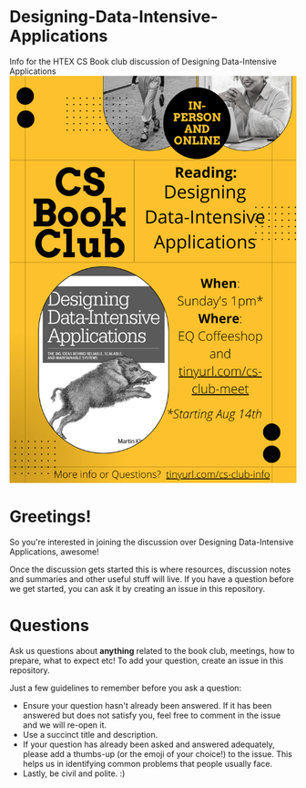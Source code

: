 # Designing-Data-Intensive-Applications
Info for the HTEX CS Book club discussion of Designing Data-Intensive Applications
![Flier](Book%20Club.png)

# Greetings!

So you're interested in joining the discussion over Designing Data-Intensive Applications, awesome!  

Once the discussion gets started this is where resources, discussion notes and summaries and other useful stuff will live. If you have a question before we get started, you can ask it by creating an issue in this repository.

# Questions


Ask us questions about **anything** related to the book club, meetings, how to prepare, what to expect etc! To add your question, create an issue in this repository.

Just a few guidelines to remember before you ask a question:

- Ensure your question hasn't already been answered. If it has been answered but does not satisfy you, feel free to comment in the issue and we will re-open it.
- Use a succinct title and description.
- If your question has already been asked and answered adequately, please add a thumbs-up (or the emoji of your choice!) to the issue. This helps us in identifying common problems that people usually face.
- Lastly, be civil and polite. :)
